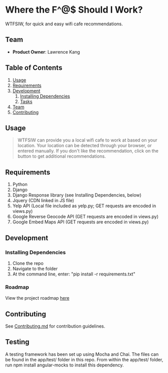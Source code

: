 Where the F^@$ Should I Work?
========

WTFSIW, for quick and easy wifi cafe recommendations.

## Team

  - __Product Owner__: Lawrence Kang

## Table of Contents

1. [Usage](#Usage)
1. [Requirements](#requirements)
1. [Development](#development)
    1. [Installing Dependencies](#installing-dependencies)
    1. [Tasks](#tasks)
1. [Team](#team)
1. [Contributing](#contributing)

## Usage

> WTFSIW can provide you a local wifi cafe to work at based on your location.  Your location can be detected through your browser, or entered manually.  If you don't like the recommendation, click on the button to get additional recommendations.

## Requirements

1.  Python
1.  Django
1.  Django Response library (see Installing Dependencies, below)
1.  Jquery (CDN linked in JS file)
1.  Yelp API (Local file included as yelp.py; GET requests are encoded in views.py)
1.  Google Reverse Geocode API (GET requests are encoded in views.py)
1.  Google Embed Maps API (GET requests are encoded in views.py)

## Development

### Installing Dependencies

1.  Clone the repo
1.  Navigate to the folder
1.  At the command line, enter: "pip install -r requirements.txt"

### Roadmap

View the project roadmap [here](LINK_TO_PROJECT_ISSUES)


## Contributing

See [Contributing.md](Contributing.md) for contribution guidelines.

## Testing

A testing framework has been set up using Mocha and Chai.  The files can be found in the app/test/ folder in this repo.  From within the app/test/ folder, run npm install angular-mocks to install this dependency.  